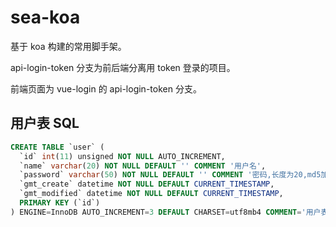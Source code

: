 # sea-koa
基于 koa 构建的常用脚手架。

api-login-token 分支为前后端分离用 token 登录的项目。

前端页面为 vue-login 的 api-login-token 分支。

## 用户表 SQL
```sql
CREATE TABLE `user` (
  `id` int(11) unsigned NOT NULL AUTO_INCREMENT,
  `name` varchar(20) NOT NULL DEFAULT '' COMMENT '用户名',
  `password` varchar(50) NOT NULL DEFAULT '' COMMENT '密码,长度为20,md5加密',
  `gmt_create` datetime NOT NULL DEFAULT CURRENT_TIMESTAMP,
  `gmt_modified` datetime NOT NULL DEFAULT CURRENT_TIMESTAMP,
  PRIMARY KEY (`id`)
) ENGINE=InnoDB AUTO_INCREMENT=3 DEFAULT CHARSET=utf8mb4 COMMENT='用户表';
```